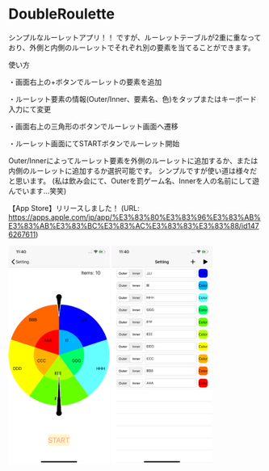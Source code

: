 # DoubleRoulette

シンプルなルーレットアプリ！！
ですが、ルーレットテーブルが2重に重なっており、外側と内側のルーレットでそれぞれ別の要素を当てることができます。

使い方

・画面右上の+ボタンでルーレットの要素を追加

・ルーレット要素の情報(Outer/Inner、要素名、色)をタップまたはキーボード入力にて変更

・画面右上の三角形のボタンでルーレット画面へ遷移

・ルーレット画面にてSTARTボタンでルーレット開始


Outer/Innerによってルーレット要素を外側のルーレットに追加するか、または内側のルーレットに追加するか選択可能です。
シンプルですが使い道は様々だと思います。
(私は飲み会にて、Outerを罰ゲーム名、Innerを人の名前にして遊んでいます…笑笑)

【App Store】リリースしました！
(URL: https://apps.apple.com/jp/app/%E3%83%80%E3%83%96%E3%83%AB%E3%83%AB%E3%83%BC%E3%83%AC%E3%83%83%E3%83%88/id1476267611)

<img src="Pictures/iPhone11-1.png" width="200px" /> <img src="Pictures/iPhone11-2.png" width="200px" />
